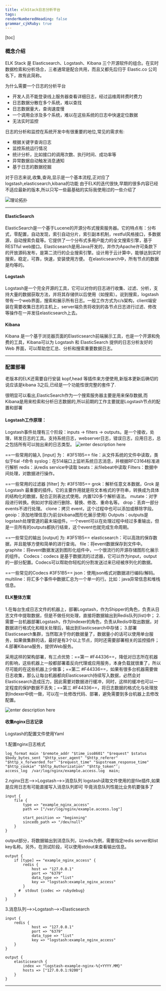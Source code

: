 ```yaml
---
title: elkStack日志分析平台 
tags: 
renderNumberedHeading: false
grammar_cjkRuby: true
---
```


[toc]

 ### 概念介绍

ELK Stack 是 Elasticsearch、Logstash、Kibana 三个开源软件的组合。在实时数据检索和分析场合，三者通常是配合共用，而且又都先后归于 Elastic.co 公司名下，故有此简称。

为什么需要一个日志的分析平台
* 开发人员不能登录线上服务器查看详细日志，经过运维周转费时费力
* 日志数据分散在多个系统，难以查找
* 日志数据量大，查询速度慢
* 一个调用会涉及多个系统，难以在这些系统的日志中快速定位数据
* 无法实时监控

日志的分析和监控在系统开发中有很重要的地位,常见的需求有:
* 根据关键字查询日志
* 监控系统运行情况
* 统计分析，比如接口的调用次数、执行时间、成功率等
* 异常数据自动触发消息通知
* 基于日志的数据挖掘

对于日志来说,收集,查询,显示是一个基本流程,正对应了logstash,elasticsearch,kibana的功能
由于ELK的迭代很快,早期的很多内容已经不适应最新的版本,所以只写一些最基础的实际我使用过的一些介绍了

![理论拓扑](http://qiniu.imolili.com/小书匠/1581146882250.png)

---

#### ElasticSearch
ElasticSearch是一个基于Lucene的开源分布式搜索服务器。它的特点有：分布式，零配置，自动发现，索引自动分片，索引副本机制，restful风格接口，多数据源，自动搜索负载等。它提供了一个分布式多用户能力的全文搜索引擎，基于RESTful web接口。Elasticsearch是用Java开发的，并作为Apache许可条款下的开放源码发布，是第二流行的企业搜索引擎。设计用于云计算中，能够达到实时搜索，稳定，可靠，快速，安装使用方便。
在elasticsearch中，所有节点的数据是均等的。

#### Logstash
Logstash是一个完全开源的工具，它可以对你的日志进行收集、过滤、分析，支持大量的数据获取方法，并将其存储供以后使用（如搜索）。说到搜索，logstash带有一个web界面，搜索和展示所有日志。一般工作方式为c/s架构，client端安装在需要收集日志的主机上，server端负责将收到的各节点日志进行过滤、修改等操作在一并发往elasticsearch上去。

#### Kibana
Kibana 是一个基于浏览器页面的Elasticsearch前端展示工具，也是一个开源和免费的工具，Kibana可以为 Logstash 和 ElasticSearch 提供的日志分析友好的 Web 界面，可以帮助您汇总、分析和搜索重要数据日志。

---

### 配置部署
老版本的ELK还需要自行安装 kopf,head 等插件来方便使用,新版本更新后确切的说应该是kibana 3之后,已经是一个功能性很完整的套件了.

很明显可以看出,ElasticSearch作为一个搜索服务器主要是用来保存数据,而Kibana是用来检索和分析日志数据的,所以前期的工作主要就是Logstash节点的配置和部署

#### Logstash工作原理：
Logstash事件处理有三个阶段：inputs → filters → outputs。是一个接收，处理，转发日志的工具。支持系统日志，webserver日志，错误日志，应用日志，总之包括所有可以抛出来的日志类型。
![enter description here](http://qiniu.imolili.com/小书匠/1581148875621.png)

==一些常用的输入 [input] 为： #3F51B5==
file：从文件系统的文件中读取，类似于tial -f命令
syslog：在514端口上监听系统日志消息，并根据RFC3164标准进行解析
redis：从redis service中读取
beats：从filebeat中读取
Filters：数据中间处理，对数据进行操作。

==一些常用的过滤器 [filter] 为: #3F51B5==
grok：解析任意文本数据，Grok 是 Logstash 最重要的插件。它的主要作用就是将文本格式的字符串，转换成为具体的结构化的数据，配合正则表达式使用。内置120多个解析语法。
mutate：对字段进行转换。例如对字段进行删除、替换、修改、重命名等。
drop：丢弃一部分events不进行处理。
clone：拷贝 event，这个过程中也可以添加或移除字段。
geoip：添加地理信息(为前台kibana图形化展示使用)
Outputs：outputs是logstash处理管道的最末端组件。一个event可以在处理过程中经过多重输出，但是一旦所有的outputs都执行结束，这个event也就完成生命周期。

==一些常见的输出 [output] 为: #3F51B5==
elasticsearch：可以高效的保存数据，并且能够方便和简单的进行查询。
file：将event数据保存到文件中。
graphite：将event数据发送到图形化组件中，一个很流行的开源存储图形化展示的组件。
Codecs：codecs 是基于数据流的过滤器，它可以作为input，output的一部分配置。Codecs可以帮助你轻松的分割发送过来已经被序列化的数据。

==一些常见的Codecs #3F51B5==
json：使用json格式对数据进行编码/解码。
multiline：将汇多个事件中数据汇总为一个单一的行。比如：java异常信息和堆栈信息。

#### ELK整体方案
1.在每台生成日志文件的机器上，部署Logstash，作为Shipper的角色，负责从日志文件中提取数据，但是不做任何处理，直接将数据输出到Redis队列(list)中；
2.需要一台机器部署Logstash，作为Indexer的角色，负责从Redis中取出数据，对数据进行格式化和相关处理后，输出到Elasticsearch中存储；
3.部署Elasticsearch集群，当然取决于你的数据量了，数据量小的话可以使用单台服务，如果做集群的话，最好是有3个以上节点，同时还需要部署相关的监控插件；
4.部署Kibana服务，提供Web服务。

采用这样的架构部署，有三点优势：==第一 #F44336==，降低对日志所在机器的影响，这些机器上一般都部署着反向代理或应用服务，本身负载就很重了，所以尽可能的在这些机器上少做事；==第二 #F44336==，如果有很多台机器需要做日志收集，那么让每台机器都向Elasticsearch持续写入数据，必然会对Elasticsearch造成压力，因此需要对数据进行缓冲，同时，这样的缓冲也可以一定程度的保护数据不丢失；==第三 #F44336==，将日志数据的格式化与处理放到Indexer中统一做，可以在一处修改代码、部署，避免需要到多台机器上去修改配置。 

![enter description here](http://qiniu.imolili.com/小书匠/1581149253053.png)

#### 收集nginx日志记录
Logstash的配置文件使用Yaml

1.配置nginx日志格式
``` nginxconf?linenums
log_format main '$remote_addr "$time_iso8601" "$request" $status $body_bytes_sent "$http_user_agent" "$http_referer" "$http_x_forwarded_for" "$request_time" "$upstream_response_time" "$http_cookie" "$http_Authorization" "$http_token"';
access_log  /var/log/nginx/example.access.log  main;
```

2.nginx日志–>>Logstash–>>消息队列
logstash读取文件使用的是file插件,如果是应用日志有可能直接写入消息队列即可 毕竟消息队列性能比业务机要强多了
``` yaml?linenums
input {
    file {
        type => "example_nginx_access"
        path => ["/var/log/nginx/example.access.log"]
 
        start_position => "beginning"
        sincedb_path => "/dev/null"
    }
}
```
output部分，将数据输出到消息队列，以redis为例，需要指定redis server和list key名称。另外，在测试阶段，可以使用stdout来查看输出信息。
``` yaml?linenums
output {
    if [type] == "example_nginx_access" {
        redis {
            host => "127.0.0.1"
            port => "6379"
            data_type => "list"
            key => "logstash:example_nginx_access"
        }
      #  stdout {codec => rubydebug}
    }
}
```

3.消息队列–>>Logstash–>>Elasticsearch
``` yaml?linenums
input {
    redis {
            host => "127.0.0.1"
            port => "6379"
            data_type => "list"
            key => "logstash:example_nginx_access"
    }
}
 
output {
    elasticsearch {
        index => "logstash-example-nginx-%{+YYYY.MM}"
        hosts => ["127.0.0.1:9200"]
    }
}
```

---